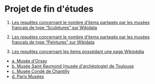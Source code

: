 # Projet de fin d'études


1) [Les requêtes concernant le nombre d’items partagés par les musées français de type “Sculptures” sur Wikidata](RequetesSculptures.md)


2) [Les requêtes concernant le nombre d’items partagés par les musées français de type “Peintures” sur Wikidata](RequetesPeintures.md)


3) [Les requêtes concernant les items possédant une page Wikipédia](RequetesLienOrsay.md) 
* [a. Musée d'Orsay](RequetesLienOrsay.md)
* [b. Musée Saint Raymond (musée d'archéologie) de Toulouse](RequetesLienStRaymond.md)
* [c. Musée Condé de Chantilly](RequetesLienConde.md)
* [d. Paris Musées](RequetesLienParisMusees.md)

